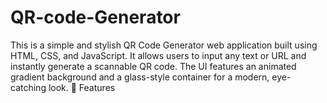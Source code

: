 # QR-code-Generator
This is a simple and stylish QR Code Generator web application built using HTML, CSS, and JavaScript. It allows users to input any text or URL and instantly generate a scannable QR code. The UI features an animated gradient background and a glass-style container for a modern, eye-catching look.  🚀 Features
